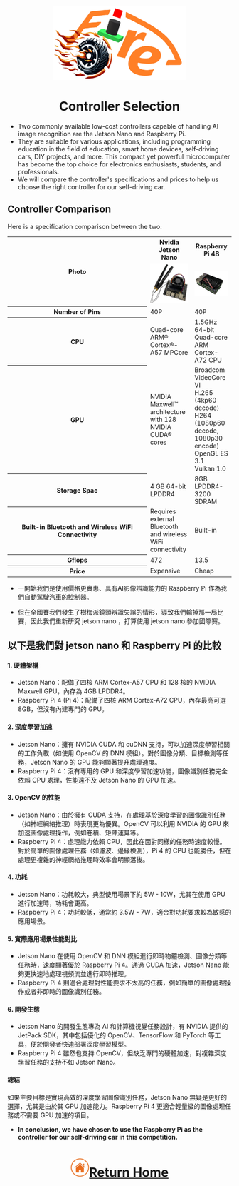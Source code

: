 <div align=center><img src="../img/logo.png" width=300></div>

# <div align="center">Controller Selection </div> 

- Two commonly available low-cost controllers capable of handling AI image recognition are the Jetson Nano and Raspberry Pi.
- They are suitable for various applications, including programming education in the field of education, smart home devices, self-driving cars, DIY projects, and more. This compact yet powerful microcomputer has become the top choice for electronics enthusiasts, students, and professionals.  
- We will compare the controller's specifications and prices to help us choose the right controller for our self-driving car.

## Controller Comparison
Here is a specification comparison between the two:

<div align=center>
<table>
<tr>
<th rowspan="2" width=300>Photo</th>
<th>Nvidia Jetson Nano</th>
<th>Raspberry Pi 4B</th>
</tr><tr>
<td><img src="./img/jeston_nano.png" width=200></td>
<td><img src="./img/raspberry_pi_4.png" width=200></td>
</tr><tr>
<th>Number of Pins</th>
<td>40P</td>
<td>40P</td>
</tr><tr>
<th>CPU</th>
<td>Quad-core ARM® Cortex®-A57 MPCore</td>
<td>1.5GHz 64-bit Quad-core ARM Cortex-A72 CPU</td>
</tr><tr>
<th>GPU</th>
<td>NVIDIA Maxwell™ architecture with 128 NVIDIA CUDA®  cores</td>
<td>Broadcom VideoCore VI<br> H.265 (4kp60 decode)<br> H264 (1080p60 decode, 1080p30 encode) OpenGL ES 3.1<br> Vulkan 1.0</td>
</tr><tr>
<th>Storage Spac</th>
<td>4 GB 64-bit LPDDR4</td>
<td>8GB LPDDR4-3200 SDRAM</td>
</tr><tr>
<th>Built-in Bluetooth and Wireless WiFi Connectivity</th>
<td>Requires external Bluetooth and wireless WiFi connectivity</td>
<td>Built-in</td>
</tr><tr>
<th>Gflops</th>
<td>472</td>
<td>13.5</td>
</tr><tr>
<th>Price</th>
<td>Expensive</td>
<td>Cheap</td>  
</tr>
</table>
</div>

- 一開始我們是使用價格更實惠、具有AI影像辨識能力的 Raspberry Pi 作為我們自動駕駛汽車的控制器。

- 但在全國賽我們發生了樹梅派鏡頭辨識失誤的情形，導致我們輸掉那一局比賽，因此我們重新研究 jetson nano ，打算使用 jetson nano 參加國際賽。

## 以下是我們對 jetson nano 和 Raspberry Pi 的比較

#### 1. 硬體架構
- Jetson Nano：配備了四核 ARM Cortex-A57 CPU 和 128 核的 NVIDIA Maxwell GPU，內存為 4GB LPDDR4。
- Raspberry Pi 4 (Pi 4)：配備了四核 ARM Cortex-A72 CPU，內存最高可選 8GB，但沒有內建專門的 GPU。
#### 2. 深度學習加速
- Jetson Nano：擁有 NVIDIA CUDA 和 cuDNN 支持，可以加速深度學習相關的工作負載（如使用 OpenCV 的 DNN 模組）。對於圖像分類、目標檢測等任務，Jetson Nano 的 GPU 能夠顯著提升處理速度。
- Raspberry Pi 4：沒有專用的 GPU 和深度學習加速功能，圖像識別任務完全依賴 CPU 處理，性能遠不及 Jetson Nano 的 GPU 加速。
#### 3. OpenCV 的性能
- Jetson Nano：由於擁有 CUDA 支持，在處理基於深度學習的圖像識別任務（如神經網絡推理）時表現更為優異。OpenCV 可以利用 NVIDIA 的 GPU 來加速圖像處理操作，例如卷積、矩陣運算等。
- Raspberry Pi 4：處理能力依賴 CPU，因此在面對同樣的任務時速度較慢。對於簡單的圖像處理任務（如濾波、邊緣檢測），Pi 4 的 CPU 也能勝任，但在處理更複雜的神經網絡推理時效率會明顯落後。
#### 4. 功耗
- Jetson Nano：功耗較大，典型使用場景下約 5W - 10W，尤其在使用 GPU 進行加速時，功耗會更高。
- Raspberry Pi 4：功耗較低，通常約 3.5W - 7W，適合對功耗要求較為敏感的應用場景。
#### 5. 實際應用場景性能對比
- Jetson Nano 在使用 OpenCV 和 DNN 模組進行即時物體檢測、圖像分類等任務時，速度顯著優於 Raspberry Pi 4。通過 CUDA 加速，Jetson Nano 能夠更快速地處理視頻流並進行即時推理。
- Raspberry Pi 4 則適合處理對性能要求不太高的任務，例如簡單的圖像處理操作或者非即時的圖像識別任務。
#### 6. 開發生態
- Jetson Nano 的開發生態專為 AI 和計算機視覺任務設計，有 NVIDIA 提供的 JetPack SDK，其中包括優化的 OpenCV、TensorFlow 和 PyTorch 等工具，便於開發者快速部署深度學習模型。
- Raspberry Pi 4 雖然也支持 OpenCV，但缺乏專門的硬體加速，對複雜深度學習任務的支持不如 Jetson Nano。
#### 總結
如果主要目標是實現高效的深度學習圖像識別任務，Jetson Nano 無疑是更好的選擇，尤其是由於其 GPU 加速能力。Raspberry Pi 4 更適合輕量級的圖像處理任務或不需要 GPU 加速的項目。

- __In conclusion, we have chosen to use the Raspberry Pi as the controller for our self-driving car in this competition.__
# <div align="center">![HOME](../../other/img/Home.png)[Return Home](../../)</div> 
